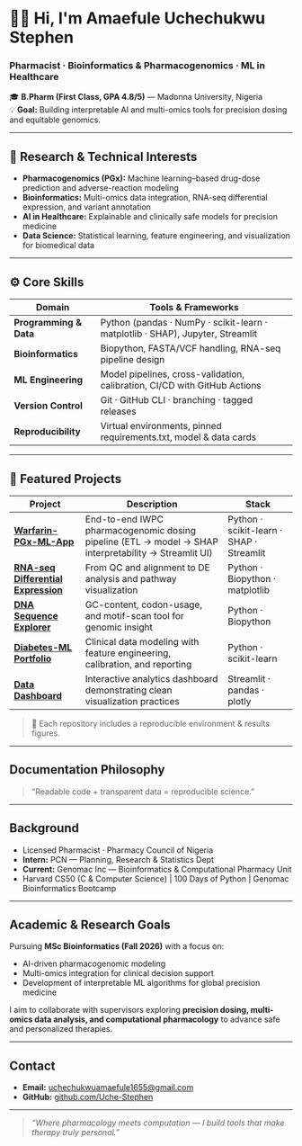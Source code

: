 # 👋🏽 Hi, I'm Amaefule Uchechukwu Stephen  
### Pharmacist · Bioinformatics & Pharmacogenomics · ML in Healthcare

🎓 **B.Pharm (First Class, GPA 4.8/5)** — Madonna University, Nigeria  
💡 **Goal:** Building interpretable AI and multi-omics tools for precision dosing and equitable genomics.

---

## 🔬 Research & Technical Interests
- **Pharmacogenomics (PGx):** Machine learning–based drug-dose prediction and adverse-reaction modeling  
- **Bioinformatics:** Multi-omics data integration, RNA-seq differential expression, and variant annotation  
- **AI in Healthcare:** Explainable and clinically safe models for precision medicine  
- **Data Science:** Statistical learning, feature engineering, and visualization for biomedical data  

---

## ⚙️ Core Skills
| Domain | Tools & Frameworks |
|--------|--------------------|
| **Programming & Data** | Python (pandas · NumPy · scikit-learn · matplotlib · SHAP), Jupyter, Streamlit |
| **Bioinformatics** | Biopython, FASTA/VCF handling, RNA-seq pipeline design |
| **ML Engineering** | Model pipelines, cross-validation, calibration, CI/CD with GitHub Actions |
| **Version Control** | Git · GitHub CLI · branching · tagged releases |
| **Reproducibility** | Virtual environments, pinned requirements.txt, model & data cards |

---

## 🧠 Featured Projects
| Project | Description | Stack |
|----------|--------------|-------|
| [**Warfarin-PGx-ML-App**](https://github.com/Uche-Stephen/warfarin-pgx-ml) | End-to-end IWPC pharmacogenomic dosing pipeline (ETL → model → SHAP interpretability → Streamlit UI) | Python · scikit-learn · SHAP · Streamlit |
| [**RNA-seq Differential Expression**](https://github.com/Uche-Stephen/rna-seq-differential-expression) | From QC and alignment to DE analysis and pathway visualization | Python · Biopython · matplotlib |
| [**DNA Sequence Explorer**](https://github.com/Uche-Stephen/dna-sequence-explorer) | GC-content, codon-usage, and motif-scan tool for genomic insight | Python · Biopython |
| [**Diabetes-ML Portfolio**](https://github.com/Uche-Stephen/diabetes-ml-portfolio) | Clinical data modeling with feature engineering, calibration, and reporting | Python · scikit-learn |
| [**Data Dashboard**](https://github.com/Uche-Stephen/data-dashboard) | Interactive analytics dashboard demonstrating clean visualization practices | Streamlit · pandas · plotly |

> 📁 Each repository includes a reproducible environment & results figures.

---

##  Documentation Philosophy
> “Readable code + transparent data = reproducible science.”

---

##  Background
- Licensed Pharmacist · Pharmacy Council of Nigeria  
- **Intern:** PCN — Planning, Research & Statistics Dept  
- **Current:** Genomac Inc — Bioinformatics & Computational Pharmacy Unit  
- Harvard CS50 (C & Computer Science) | 100 Days of Python | Genomac Bioinformatics Bootcamp  

---

##  Academic & Research Goals
Pursuing **MSc Bioinformatics (Fall 2026)** with a focus on:
- AI-driven pharmacogenomic modeling  
- Multi-omics integration for clinical decision support  
- Development of interpretable ML algorithms for global precision medicine  

I aim to collaborate with supervisors exploring **precision dosing, multi-omics data analysis, and computational pharmacology** to advance safe and personalized therapies.

---

##  Contact
- **Email:** [uchechukwuamaefule1655@gmail.com](mailto:uchechukwuamaefule1655@gmail.com)  
- **GitHub:** [github.com/Uche-Stephen](https://github.com/Uche-Stephen)

---

> *“Where pharmacology meets computation — I build tools that make therapy truly personal.”*
